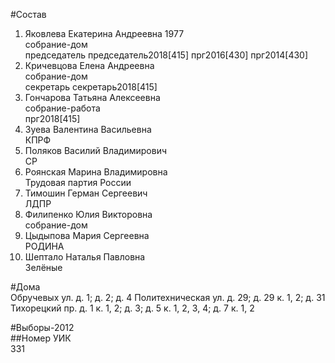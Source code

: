#Состав  
1. Яковлева Екатерина Андреевна 1977  
    собрание-дом  
    председатель председатель2018[415] прг2016[430] прг2014[430]  
2. Кричевцова Елена Андреевна  
    собрание-дом  
    секретарь секретарь2018[415]  
3. Гончарова Татьяна Алексеевна  
    собрание-работа  
    прг2018[415]  
4. Зуева Валентина Васильевна  
    КПРФ  
5. Поляков Василий Владимирович  
    СР  
6. Роянская Марина Владимировна  
    Трудовая партия России  
7. Тимошин Герман Сергеевич  
    ЛДПР  
8. Филипенко Юлия Викторовна  
    собрание-дом  
9. Цыдыпова Мария Сергеевна  
    РОДИНА  
10. Шептало Наталья Павловна  
    Зелёные  
  
#Дома  
Обручевых ул. д. 1; д. 2; д. 4 Политехническая ул. д. 29; д. 29 к. 1, 2; д. 31 Тихорецкий пр. д. 1 к. 1, 2; д. 3; д. 5 к. 1, 2, 3, 4; д. 7 к. 1, 2  
  
#Выборы-2012  
##Номер УИК  
331  
